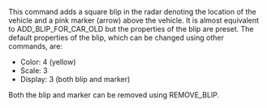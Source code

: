 This command adds a square blip in the radar denoting the location of the vehicle and a pink marker (arrow) above the vehicle. It is almost equivalent to ADD_BLIP_FOR_CAR_OLD but the properties of the blip are preset. The default properties of the blip, which can be changed using other commands, are:

- Color: 4 (yellow)
- Scale: 3
- Display: 3 (both blip and marker)

Both the blip and marker can be removed using REMOVE_BLIP. 